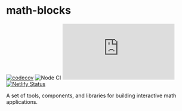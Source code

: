 # math-blocks

[![codecov](https://codecov.io/gh/math-blocks/math-blocks/branch/master/graph/badge.svg)](https://codecov.io/gh/math-blocks/math-blocks)
![Node CI](https://github.com/math-blocks/math-blocks/workflows/Node%20CI/badge.svg)
[![type-coverage](https://img.shields.io/badge/dynamic/json.svg?label=type-coverage&prefix=%E2%89%A5&suffix=%&query=$.typeCoverage.atLeast&uri=https%3A%2F%2Fraw.githubusercontent.com%2Fmath-blocks%2Fmath-blocks%2Fmaster%2Fpackage.json)](https://github.com/plantain-00/type-coverage)
[![Netlify Status](https://api.netlify.com/api/v1/badges/e7aa7c26-3f02-411d-91c8-96dea22b7e26/deploy-status)](https://app.netlify.com/sites/math-blocks/deploys)

A set of tools, components, and libraries for building interactive math applications.
